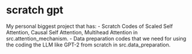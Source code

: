 # scratch gpt
My personal biggest project that has:
        - Scratch Codes of Scaled Self Attention, Causal Self Attention, Multihead Attention in src.attention_mechanism.
        - Data preparation codes that we need for using the coding the LLM like GPT-2 from scratch in src.data_preparation.
        
